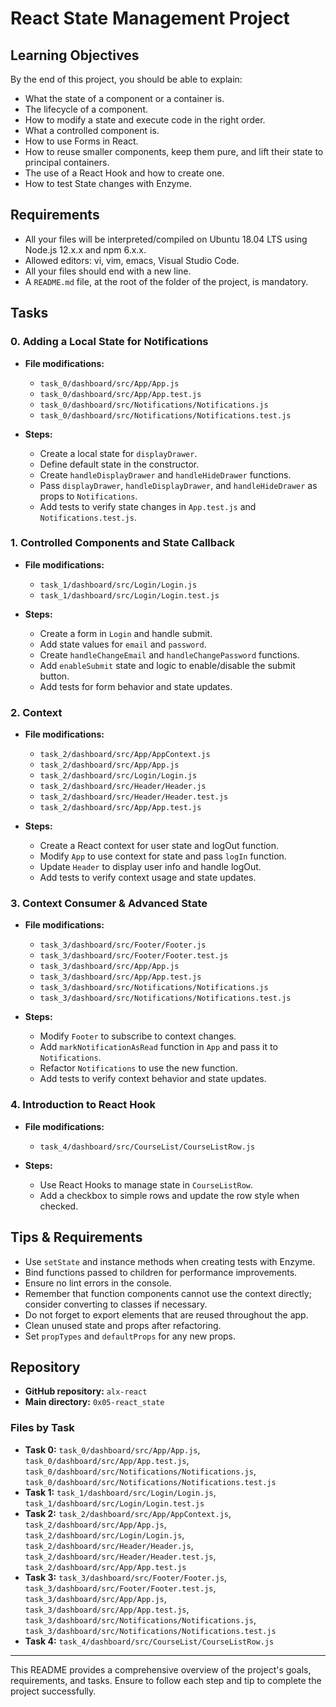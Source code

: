 # React State Management Project

## Learning Objectives

By the end of this project, you should be able to explain:

- What the state of a component or a container is.
- The lifecycle of a component.
- How to modify a state and execute code in the right order.
- What a controlled component is.
- How to use Forms in React.
- How to reuse smaller components, keep them pure, and lift their state to principal containers.
- The use of a React Hook and how to create one.
- How to test State changes with Enzyme.

## Requirements

- All your files will be interpreted/compiled on Ubuntu 18.04 LTS using Node.js 12.x.x and npm 6.x.x.
- Allowed editors: vi, vim, emacs, Visual Studio Code.
- All your files should end with a new line.
- A `README.md` file, at the root of the folder of the project, is mandatory.

## Tasks

### 0. Adding a Local State for Notifications

- **File modifications:**
  - `task_0/dashboard/src/App/App.js`
  - `task_0/dashboard/src/App/App.test.js`
  - `task_0/dashboard/src/Notifications/Notifications.js`
  - `task_0/dashboard/src/Notifications/Notifications.test.js`

- **Steps:**
  - Create a local state for `displayDrawer`.
  - Define default state in the constructor.
  - Create `handleDisplayDrawer` and `handleHideDrawer` functions.
  - Pass `displayDrawer`, `handleDisplayDrawer`, and `handleHideDrawer` as props to `Notifications`.
  - Add tests to verify state changes in `App.test.js` and `Notifications.test.js`.

### 1. Controlled Components and State Callback

- **File modifications:**
  - `task_1/dashboard/src/Login/Login.js`
  - `task_1/dashboard/src/Login/Login.test.js`

- **Steps:**
  - Create a form in `Login` and handle submit.
  - Add state values for `email` and `password`.
  - Create `handleChangeEmail` and `handleChangePassword` functions.
  - Add `enableSubmit` state and logic to enable/disable the submit button.
  - Add tests for form behavior and state updates.

### 2. Context

- **File modifications:**
  - `task_2/dashboard/src/App/AppContext.js`
  - `task_2/dashboard/src/App/App.js`
  - `task_2/dashboard/src/Login/Login.js`
  - `task_2/dashboard/src/Header/Header.js`
  - `task_2/dashboard/src/Header/Header.test.js`
  - `task_2/dashboard/src/App/App.test.js`

- **Steps:**
  - Create a React context for user state and logOut function.
  - Modify `App` to use context for state and pass `logIn` function.
  - Update `Header` to display user info and handle logOut.
  - Add tests to verify context usage and state updates.

### 3. Context Consumer & Advanced State

- **File modifications:**
  - `task_3/dashboard/src/Footer/Footer.js`
  - `task_3/dashboard/src/Footer/Footer.test.js`
  - `task_3/dashboard/src/App/App.js`
  - `task_3/dashboard/src/App/App.test.js`
  - `task_3/dashboard/src/Notifications/Notifications.js`
  - `task_3/dashboard/src/Notifications/Notifications.test.js`

- **Steps:**
  - Modify `Footer` to subscribe to context changes.
  - Add `markNotificationAsRead` function in `App` and pass it to `Notifications`.
  - Refactor `Notifications` to use the new function.
  - Add tests to verify context behavior and state updates.

### 4. Introduction to React Hook

- **File modifications:**
  - `task_4/dashboard/src/CourseList/CourseListRow.js`

- **Steps:**
  - Use React Hooks to manage state in `CourseListRow`.
  - Add a checkbox to simple rows and update the row style when checked.

## Tips & Requirements

- Use `setState` and instance methods when creating tests with Enzyme.
- Bind functions passed to children for performance improvements.
- Ensure no lint errors in the console.
- Remember that function components cannot use the context directly; consider converting to classes if necessary.
- Do not forget to export elements that are reused throughout the app.
- Clean unused state and props after refactoring.
- Set `propTypes` and `defaultProps` for any new props.

## Repository

- **GitHub repository:** `alx-react`
- **Main directory:** `0x05-react_state`

### Files by Task

- **Task 0:** `task_0/dashboard/src/App/App.js`, `task_0/dashboard/src/App/App.test.js`, `task_0/dashboard/src/Notifications/Notifications.js`, `task_0/dashboard/src/Notifications/Notifications.test.js`
- **Task 1:** `task_1/dashboard/src/Login/Login.js`, `task_1/dashboard/src/Login/Login.test.js`
- **Task 2:** `task_2/dashboard/src/App/AppContext.js`, `task_2/dashboard/src/App/App.js`, `task_2/dashboard/src/Login/Login.js`, `task_2/dashboard/src/Header/Header.js`, `task_2/dashboard/src/Header/Header.test.js`, `task_2/dashboard/src/App/App.test.js`
- **Task 3:** `task_3/dashboard/src/Footer/Footer.js`, `task_3/dashboard/src/Footer/Footer.test.js`, `task_3/dashboard/src/App/App.js`, `task_3/dashboard/src/App/App.test.js`, `task_3/dashboard/src/Notifications/Notifications.js`, `task_3/dashboard/src/Notifications/Notifications.test.js`
- **Task 4:** `task_4/dashboard/src/CourseList/CourseListRow.js`

---

This README provides a comprehensive overview of the project's goals, requirements, and tasks. Ensure to follow each step and tip to complete the project successfully. 
